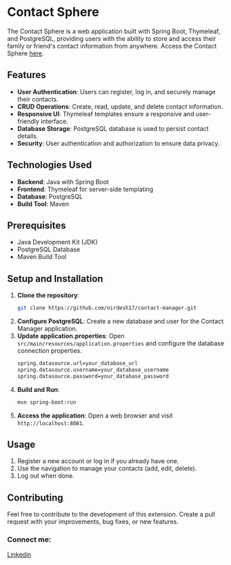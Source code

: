 # Contact Sphere

The Contact Sphere is a web application built with Spring Boot, Thymeleaf, and PostgreSQL, providing users with the ability to store and access their family or friend's contact information from anywhere.
Access the Contact Sphere [here](https://contactsphere-13bt.onrender.com).

## Features

- **User Authentication**: Users can register, log in, and securely manage their contacts.
- **CRUD Operations**: Create, read, update, and delete contact information.
- **Responsive UI**: Thymeleaf templates ensure a responsive and user-friendly interface.
- **Database Storage**: PostgreSQL database is used to persist contact details.
- **Security**: User authentication and authorization to ensure data privacy.

## Technologies Used

- **Backend**: Java with Spring Boot
- **Frontend**: Thymeleaf for server-side templating
- **Database**: PostgreSQL
- **Build Tool**: Maven

## Prerequisites

- Java Development Kit (JDK)
- PostgreSQL Database
- Maven Build Tool

## Setup and Installation

1. **Clone the repository**:
   ```bash
   git clone https://github.com/nirdesh17/contact-manager.git
2. **Configure PostgreSQL**: 
Create a new database and user for the Contact Manager application.
3. **Update application.properties**:
Open `src/main/resources/application.properties` and configure the database connection properties.
    ```bash
    spring.datasource.url=your_database_url
    spring.datasource.username=your_database_username
    spring.datasource.password=your_database_password

4. **Build and Run**:
    ```bash
    mvn spring-boot:run
5. **Access the application**:
Open a web browser and visit `http://localhost:8081`.

## Usage
1. Register a new account or log in if you already have one.
2. Use the navigation to manage your contacts (add, edit, delete).
3. Log out when done.


## Contributing
Feel free to contribute to the development of this extension. Create a pull request with your improvements, bug fixes, or new features.

### Connect me:
[Linkedin](https://www.linkedin.com/in/nirdesh-devadiya-55b408209)